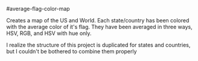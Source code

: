 #average-flag-color-map

Creates a map of the US and World. Each state/country has been colored with the average color of it's flag. They have been averaged in three ways, HSV, RGB, and HSV with hue only.

I realize the structure of this project is duplicated for states and countries, but I couldn't be bothered to combine them properly
